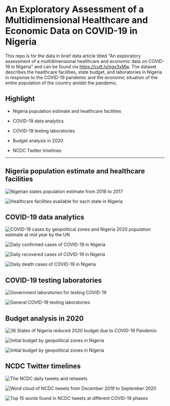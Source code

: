 # An Exploratory Assessment of a Multidimensional Healthcare and Economic Data on COVID-19 in Nigeria

This repo is for the data in brief data article titled "An exploratory assessment of a multidimensional healthcare and economic data on COVID-19 in Nigeria" and can be found via <https://cutt.ly/ngx3xMw>. The dataset describes the healthcare facilities, state budget, and laboratories in Nigeria in response to the COVID-19 pandemic and the economic situation of the entire population of the country amidst the pandemic.


## Highlight

- Nigeria population estimate and healthcare facilities

- COVID-19 data analytics

- COVID-19 testing laboratories

- Budget analysis in 2020

- NCDC Twitter timelines

---

## Nigeria population estimate and healthcare facilities

![Nigerian states population estimate from 2016 to 2017](Charts/Population_estimates_per_state.png)


![Healthcare facilities available for each state in Nigeria](Charts/Healthcare_facilities.png)


## COVID-19 data analytics

![COVID-19 cases by geopolitical zones and Nigeria 2020 population estimate at mid year by the UN](Charts/COVID-19_by_geopolitical_zones.png)


![Daily confirmed cases of COVID-19 in Nigeria](Charts/Daily_confirmed_cases.png)

![Daily recovered cases of COVID-19 in Nigeria](Charts/Daily_recovered_cases.png)

![Daily death cases of COVID-19 in Nigeria](Charts/Daily_death_cases.png)

## COVID-19 testing laboratories

![Government laboratories for testing COVID-19](Charts/Covid_19_lab_by_state.png)


![General COVID-19 testing laboratories](Charts/COVID-19_lab_by_ownership.png)

## Budget analysis in 2020

![36 States of Nigeria reduced 2020 budget due to COVID-19 Pandemic](Charts/Initial_and_revised_budget.png)

![Initial budget by geopolitical zones in Nigeria](Charts/Budget_reduction_rate.png)

![Initial budget by geopolitical zones in Nigeria](Charts/budgetbygeo.png)

## NCDC Twitter timelines

![The NCDC daily tweets and retweets](Charts/NCDC_daily_tweets.png)

![Word cloud of NCDC tweets from December 2019 to September 2020](Charts/Word_cloud_of_NCDC_tweet.png)

![Top 15 words found in NCDC tweets at different COVID-19 phases](Charts/Top_15_words_found_in_NCDC_tweets.png)
